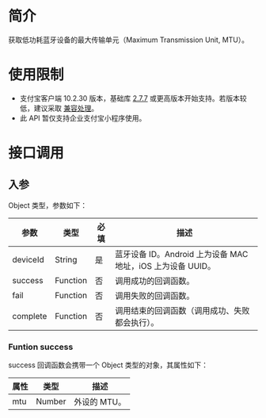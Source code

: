 # 简介

获取低功耗蓝牙设备的最大传输单元（Maximum Transmission Unit, MTU）。

# 使用限制

- 支付宝客户端 10.2.30 版本，基础库 [2.7.7](https://opendocs.alipay.com/mini/framework/lib-upgrade-v2) 或更高版本开始支持。若版本较低，建议采取 [兼容处理](https://opendocs.alipay.com/mini/framework/compatibility)。
- 此 API 暂仅支持企业支付宝小程序使用。

# 接口调用

## 入参

Object 类型，参数如下：

| **参数** | **类型** | **必填** | **描述** |
| --- | --- | --- | --- |
| deviceId | String | 是 | 蓝牙设备 ID。Android 上为设备 MAC 地址，iOS 上为设备 UUID。 |
| success | Function | 否 | 调用成功的回调函数。 |
| fail | Function | 否 | 调用失败的回调函数。 |
| complete | Function | 否 | 调用结束的回调函数（调用成功、失败都会执行）。 |

### Funtion success

success 回调函数会携带一个 Object 类型的对象，其属性如下：

| **属性** | **类型** | **描述**     |
| -------- | -------- | ------------ |
| mtu      | Number   | 外设的 MTU。 |
